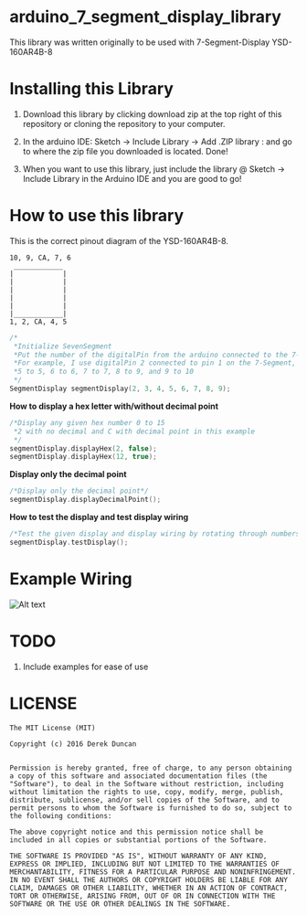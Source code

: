 # arduino_7_segment_display_library
This library was written originally to be used with 7-Segment-Display YSD-160AR4B-8

Installing this Library
=====

1. Download this library by clicking download zip at the top right of this repository or cloning the repository to your computer.

2. In the arduino IDE: Sketch -> Include Library -> Add .ZIP library : and go to where the zip file you downloaded is located. Done!

3. When you want to use this library, just include the library @ Sketch -> Include Library in the Arduino IDE and you are good to go!

How to use this library
=====

This is the correct pinout diagram of the YSD-160AR4B-8.

```
10, 9, CA, 7, 6
 ____________
|            |
|            |
|            |
|            |
|            |
|____________|
1, 2, CA, 4, 5
```
```C
/*
 *Initialize SevenSegment
 *Put the number of the digitalPin from the arduino connected to the 7-Segment in order
 *For example, I use digitalPin 2 connected to pin 1 on the 7-Segment, digitalPin 3 to pin2, 4 to 4
 *5 to 5, 6 to 6, 7 to 7, 8 to 9, and 9 to 10
 */
SegmentDisplay segmentDisplay(2, 3, 4, 5, 6, 7, 8, 9);
```

**How to display a hex letter with/without decimal point**
```C
/*Display any given hex number 0 to 15
 *2 with no decimal and C with decimal point in this example
 */
segmentDisplay.displayHex(2, false);
segmentDisplay.displayHex(12, true);
```

**Display only the decimal point**
```C
/*Display only the decimal point*/
segmentDisplay.displayDecimalPoint();
```

**How to test the display and test display wiring**
```C
/*Test the given display and display wiring by rotating through numbers 0 - F*/
segmentDisplay.testDisplay();
```

Example Wiring
=====

![Alt text](https://github.com/dgduncan/arduino_7_segment_display_library/blob/master/extras/fritzing_image.png "Example Wiring Diagram")

TODO
=====

1. Include examples for ease of use

LICENSE
=====

```
The MIT License (MIT)

Copyright (c) 2016 Derek Duncan


Permission is hereby granted, free of charge, to any person obtaining a copy of this software and associated documentation files (the "Software"), to deal in the Software without restriction, including without limitation the rights to use, copy, modify, merge, publish, distribute, sublicense, and/or sell copies of the Software, and to permit persons to whom the Software is furnished to do so, subject to the following conditions:

The above copyright notice and this permission notice shall be included in all copies or substantial portions of the Software.

THE SOFTWARE IS PROVIDED "AS IS", WITHOUT WARRANTY OF ANY KIND, EXPRESS OR IMPLIED, INCLUDING BUT NOT LIMITED TO THE WARRANTIES OF MERCHANTABILITY, FITNESS FOR A PARTICULAR PURPOSE AND NONINFRINGEMENT. IN NO EVENT SHALL THE AUTHORS OR COPYRIGHT HOLDERS BE LIABLE FOR ANY CLAIM, DAMAGES OR OTHER LIABILITY, WHETHER IN AN ACTION OF CONTRACT, TORT OR OTHERWISE, ARISING FROM, OUT OF OR IN CONNECTION WITH THE SOFTWARE OR THE USE OR OTHER DEALINGS IN THE SOFTWARE.
```


